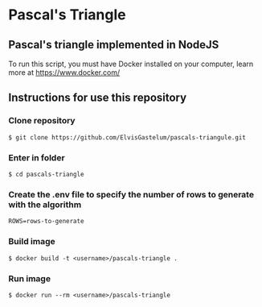 # Pascal's Triangle
## Pascal's triangle implemented in NodeJS

To run this script, you must have Docker installed on your computer, learn more at https://www.docker.com/

## Instructions for use this repository
### Clone repository
```
$ git clone https://github.com/ElvisGastelum/pascals-triangule.git
```
### Enter in folder
```
$ cd pascals-triangle
```
### Create the .env file to specify the number of rows to generate with the algorithm 
```
ROWS=rows-to-generate
```

### Build image
```
$ docker build -t <username>/pascals-triangle .
```

### Run image
```
$ docker run --rm <username>/pascals-triangle
```

